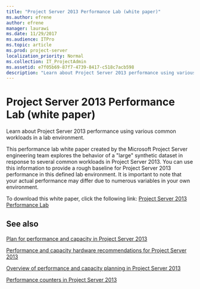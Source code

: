```yaml
---
title: "Project Server 2013 Performance Lab (white paper)"
ms.author: efrene
author: efrene
manager: laurawi
ms.date: 11/29/2017
ms.audience: ITPro
ms.topic: article
ms.prod: project-server
localization_priority: Normal
ms.collection: IT_ProjectAdmin
ms.assetid: e7f05b69-87f7-4739-8417-c518c7acb598
description: "Learn about Project Server 2013 performance using various common workloads in a lab environment."
---
```


# Project Server 2013 Performance Lab (white paper)
 
Learn about Project Server 2013 performance using various common workloads in a lab environment.
  
This performance lab white paper created by the Microsoft Project Server engineering team explores the behavior of a "large" synthetic dataset in response to several common workloads in Project Server 2013. You can use this information to provide a rough baseline for Project Server 2013 performance in this defined lab environment. It is important to note that your actual performance may differ due to numerous variables in your own environment.
  
To download this white paper, click the following link: [Project Server 2013 Performance Lab](https://go.microsoft.com/fwlink/p/?LinkId=276785)
  
## See also

#### 

[Plan for performance and capacity in Project Server 2013](plan-for-performance-and-capacity-in-project-server-2013.md)
  
[Performance and capacity hardware recommendations for Project Server 2013](performance-and-capacity-hardware-recommendations-for-project-server-2013.md)
  
[Overview of performance and capacity planning in Project Server 2013](overview-of-performance-and-capacity-planning-in-project-server-2013.md)
  
[Performance counters in Project Server 2013](performance-counters-in-project-server-2013.md)

